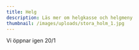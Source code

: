 ```yaml
---
title: Helg
description: Läs mer om helgkasse och helgmeny
thumbnail: /images/uploads/stora_holm_1.jpg
---
```

Vi öppnar igen 20/1